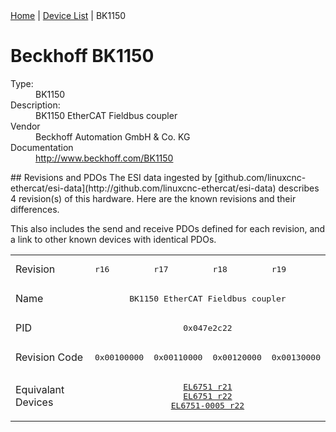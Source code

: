 <div class="nav"><a href="/esi-data">Home</a> | <a href="/esi-data/devices">Device List</a> | BK1150</div>

#  Beckhoff BK1150

<dl>
  <dt>Type:</dt><dd>BK1150</dd>
  <dt>Description:</dt><dd>BK1150 EtherCAT Fieldbus coupler</dd>
  <dt>Vendor</dt><dd>Beckhoff Automation GmbH & Co. KG</dd>
  <dt>Documentation</dt><dd><a href="http://www.beckhoff.com/BK1150">http://www.beckhoff.com/BK1150</a></dd>
</dl>
## Revisions and PDOs
The ESI data ingested by [github.com/linuxcnc-ethercat/esi-data](http://github.com/linuxcnc-ethercat/esi-data) describes 4 revision(s) of this hardware.  Here are the known revisions and their differences.

This also includes the send and receive PDOs defined for each revision, and a link to other known devices with identical PDOs.

<table>
<tr >
<td class="first">Revision</td>
<td ><pre>r16</pre></td>
<td ><pre>r17</pre></td>
<td ><pre>r18</pre></td>
<td ><pre>r19</pre></td>
</tr>
<tr >
<td class="first">Name</td>
<td  colspan=4 align="center"><pre>BK1150 EtherCAT Fieldbus coupler</pre></td>
</tr>
<tr >
<td class="first">PID</td>
<td  colspan=4 align="center"><pre>0x047e2c22</pre></td>
</tr>
<tr >
<td class="first">Revision Code</td>
<td ><pre>0x00100000</pre></td>
<td ><pre>0x00110000</pre></td>
<td ><pre>0x00120000</pre></td>
<td ><pre>0x00130000</pre></td>
</tr>
<tr >
<td class="first">Equivalant Devices</td>
<td  colspan=4 align="center"><pre><a href="EL6751">EL6751 r21</a><br/><a href="EL6751">EL6751 r22</a><br/><a href="EL6751-0005">EL6751-0005 r22</a></pre></td>
</tr>
</table>
